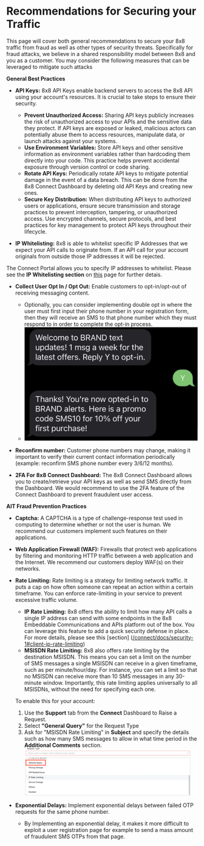 # Recommendations for Securing your Traffic

This page will cover both general recommendations to secure your 8x8 traffic from fraud as well as other types of security threats. Specifically for fraud attacks, we believe in a shared responsibility model between 8x8 and you as a customer. You may consider the following measures that can be leveraged to mitigate such attacks

**General Best Practices**

* **API Keys:** 8x8 API Keys enable backend servers to access the 8x8 API using your account's resources. It is crucial to take steps to ensure their security.

  * **Prevent Unauthorized Access:**  Sharing API keys publicly increases the risk of unauthorized access to your APIs and the sensitive data they protect. If API keys are exposed or leaked, malicious actors can potentially abuse them to access resources, manipulate data, or launch attacks against your systems.
  * **Use Environment Variables:** Store API keys and other sensitive information as environment variables rather than hardcoding them directly into your code. This practice helps prevent accidental exposure through version control or code sharing.
  * **Rotate API Keys:** Periodically rotate API keys to mitigate potential damage in the event of a data breach. This can be done from the 8x8 Connect Dashboard by deleting old API Keys and creating new ones.
  * **Secure Key Distribution:** When distributing API keys to authorized users or applications, ensure secure transmission and storage practices to prevent interception, tampering, or unauthorized access. Use encrypted channels, secure protocols, and best practices for key management to protect API keys throughout their lifecycle.
* **IP Whitelisting:** 8x8 is able to whitelist specific IP Addresses that we expect your API calls to originate from. If an API call for your account originals from outside those IP addresses it will be rejected.  

The Connect Portal allows you to specify IP addresses to whitelist. Please see the **IP Whitelisting section** on [this](/connect/docs/developer-tools#ip-whitelisting) page for further detais.

* **Collect User Opt In / Opt Out:** Enable customers to opt-in/opt-out of receiving messaging content.

  * Optionally, you can consider implementing double opt in where the user must first input their phone number in your registration form, then they will receive an SMS to that phone number which they must respond to in order to complete the opt-in process.
  * ![image](../images/daaa325-image.png)
* **Reconfirm number:** Customer phone numbers may change, making it important to verify their current contact information periodically (example: reconfirm SMS phone number every 3/6/12 months).
* **2FA For 8x8 Connect Dashboard:** The 8x8 Connect Dashboard allows you to create/retrieve your API keys as well as send SMS directly from the Dashboard. We would recommend to use the 2FA feature of the Connect Dashboard to prevent fraudulent user access.

**AIT Fraud Prevention Practices**

* **Captcha:** A CAPTCHA is a type of challenge-response test used in computing to determine whether or not the user is human. We recommend our customers implement such features on their applications.
* **Web Application Firewall (WAF):** Firewalls that protect web applications by filtering and monitoring HTTP traffic between a web application and the Internet. We recommend our customers deploy WAF(s) on their networks.
* **Rate Limiting:** Rate limiting is a strategy for limiting network traffic. It puts a cap on how often someone can repeat an action within a certain timeframe. You can enforce rate-limiting in your service to prevent excessive traffic volume.

  * **IP Rate Limiting:** 8x8 offers the ability to limit how many API calls a single IP address can send with some endpoints in the 8x8 Embeddable Communications and APIs platform out of the box. You can leverage this feature to add a quick security defense in place. For more details, please see this [section] ([/connect/docs/security-1#client-ip-rate-limiting](/connect/docs/security-1#client-ip-rate-limiting))
  * **MSISDN Rate Limiting:** 8x8 also offers rate limiting by the destination MSISDN. This means you can set a limit on the number of SMS messages a single MSISDN can receive in a given timeframe, such as per minute/hour/day. For instance, you can set a limit so that no MSISDN can receive more than 10 SMS messages in any 30-minute window. Importantly, this rate limiting applies universally to all MSISDNs, without the need for specifying each one.
  
  To enable this for your account:
  
    1. Use the **Support** tab from the **Connect** Dashboard to Raise a Request.
    2. Select **"General Query"** for the Request Type
    3. Ask for "MSISDN Rate Limiting" in **Subject** and specify the details such as how many SMS messages to allow in what time period in the **Additional Comments** section.![image](../images/f35ec7d-image.png)
* **Exponential Delays:** Implement exponential delays between failed OTP requests for the same phone number.

  * By Implementing an exponential delay, it makes it more difficult to exploit a user registration page for example to send a mass amount of fraudulent SMS OTPs from that page.
